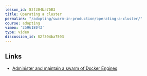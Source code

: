 ```yaml
---
lesson_id: 82f304ba7503
title: Operating a cluster
permalink: "/adopting/swarm-in-production/operating-a-cluster/"
course: adopting
vimeo: '259618043'
type: video
discussion_id: 82f304ba7503
---
```


## Links
* [Administer and maintain a swarm of Docker Engines](https://docs.docker.com/engine/swarm/admin_guide/)
